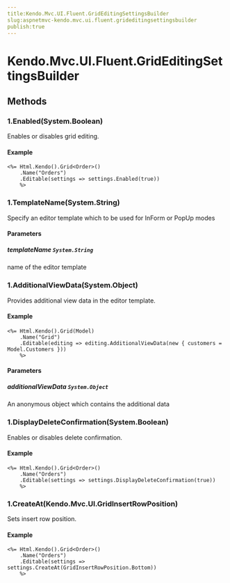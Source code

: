 ```yaml
---
title:Kendo.Mvc.UI.Fluent.GridEditingSettingsBuilder
slug:aspnetmvc-kendo.mvc.ui.fluent.grideditingsettingsbuilder
publish:true
---
```


# Kendo.Mvc.UI.Fluent.GridEditingSettingsBuilder

## Methods

### 1.Enabled(System.Boolean)
Enables or disables grid editing.

#### Example
    <%= Html.Kendo().Grid<Order>()
        .Name("Orders")
        .Editable(settings => settings.Enabled(true))
        %>

### 1.TemplateName(System.String)
Specify an editor template which to be used for InForm or PopUp modes

#### Parameters

##### templateName `System.String`
name of the editor template

### 1.AdditionalViewData(System.Object)
Provides additional view data in the editor template.

#### Example
    <%= Html.Kendo().Grid(Model)
        .Name("Grid")
        .Editable(editing => editing.AdditionalViewData(new { customers = Model.Customers }))
        %>

#### Parameters

##### additionalViewData `System.Object`
An anonymous object which contains the additional data

### 1.DisplayDeleteConfirmation(System.Boolean)
Enables or disables delete confirmation.

#### Example
    <%= Html.Kendo().Grid<Order>()
        .Name("Orders")
        .Editable(settings => settings.DisplayDeleteConfirmation(true))
        %>

### 1.CreateAt(Kendo.Mvc.UI.GridInsertRowPosition)
Sets insert row position.

#### Example
    <%= Html.Kendo().Grid<Order>()
        .Name("Orders")
        .Editable(settings => settings.CreateAt(GridInsertRowPosition.Bottom))
        %>